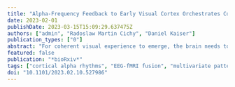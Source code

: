 ```yaml
---
title: "Alpha-Frequency Feedback to Early Visual Cortex Orchestrates Coherent Natural Vision"
date: 2023-02-01
publishDate: 2023-03-15T15:09:29.637475Z
authors: ["admin", "Radoslaw Martin Cichy", "Daniel Kaiser"]
publication_types: ["0"]
abstract: "For coherent visual experience to emerge, the brain needs to spatially integrate the complex and dynamic information it receives from the environment. To meet this challenge, the visual system uses contextual information from one part of the visual field to create feedback signals that guide analysis in other parts of the visual field. Here, we set out to characterize the nature of this feedback across brain rhythms and cortical regions. In EEG and fMRI experiments, we experimentally recreated the spatially distributed nature of visual inputs by presenting natural videos at different visual field locations. Critically, we manipulated the spatiotemporal congruency of the videos, so that they did or did not demand integration into a coherent percept. Decoding stimulus information from frequency-specific EEG patterns revealed a shift from representations in feedforward-related gamma activity for spatiotemporally inconsistent videos to representations in feedback-related alpha activity for spatiotemporally consistent videos. Our fMRI data suggest high-level scene-selective areas as the putative source of this feedback. Combining the EEG data with spatially resolved fMRI recordings, we demonstrate that alpha-frequency feedback is directly associated with representations in early visual cortex. Together this demonstrates how the human brain orchestrates coherent visual experience across space: it uses feedback to integrate information from high-level to early visual cortex through a dedicated rhythmic code in the alpha frequency range."
featured: false
publication: "*bioRxiv*"
tags: ["cortical alpha rhythms", "EEG-fMRI fusion", "multivariate pattern analysis", "real-world vision", "top-down modulation"]
doi: "10.1101/2023.02.10.527986"
---
```


